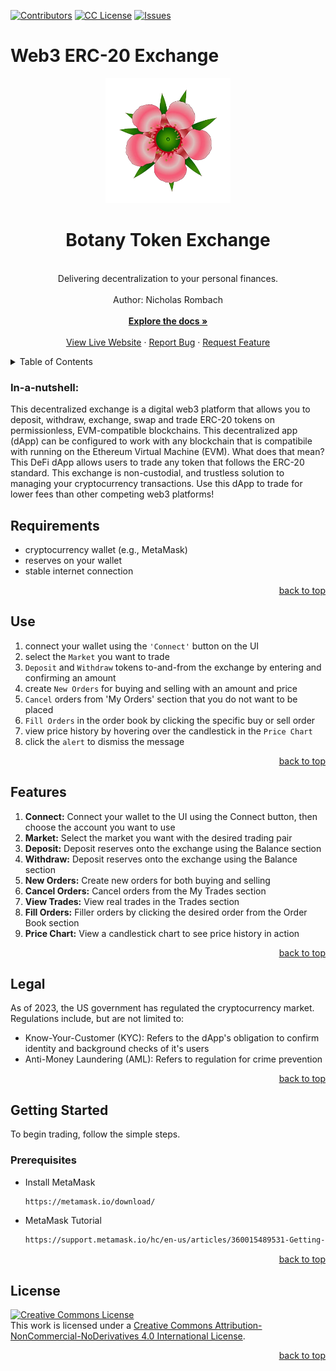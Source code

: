 <a name="readme-top"></a>

[![Contributors][contributors-shield]][contributors-url]
[![CC License][license-shield]][license-url]
[![Issues][issues-shield]][issues-url]
<!-- [![LinkedIn][linkedin-shield]][linkedin-url] -->

# Web3 ERC-20 Exchange

<!-- WELCOME -->

  <div align="center">
    <a href="https://github.com/nrhartfrc/web3-token-exchange">
      <img src="src/assets/manuka.png" alt="Logo" width="200" height="200">
    </a>
    <h1 align="center">Botany Token Exchange</h1>
    <p align="center">
    <br/>
    Delivering decentralization to your personal finances.<br/>
      <br/>
      Author: Nicholas Rombach
      <br/>
      <br/>
      <a href="https://github.com/mdyeates/web3-token-exchange"><strong>Explore the docs »</strong></a>
      <br/>
      <br/>
      <a href="https://michaelyeates.co.uk">View Live Website</a>
      ·
      <a href="https://github.com/mdyeates/web3-token-exchange/issues">Report Bug</a>
      ·
      <a href="https://github.com/mdyeates/web3-token-exchange/issues">Request Feature</a>
    </p>
  </div>

<!-- TABLE OF CONTENTS -->

  <details>
    <summary>Table of Contents</summary>
    <ol>
      <li>
        <a href="#in-a-nutshell">In-a-Nutshell</a>
        <ul>
          <li><a href="#photos">Photos</a></li>
          <li><a href="#requirements">Requirements</a></li>
          <li><a href="#use">Use</a></li>
          <li><a href="#features">Features</a></li>
        </ul>
      </li>
      <li>
          <a href="#getting-started">Getting Started</a>
        <ul>
          <li><a href="#prerequisites">Prerequisites</a></li>
          <li><a href="#tutorial">Installation</a></li>
        </ul>
      </li>
      <li><a href="#legal">Legal</a></li>
      <li><a href="#license">License</a></li>
    </ol>
  </details>

<!-- IN-A-NUTSHELL -->

### **In-a-nutshell:**
This decentralized exchange is a digital web3 platform that allows you to deposit, withdraw, exchange, swap and trade ERC-20 tokens on permissionless, EVM-compatible blockchains. This decentralized app (dApp) can be configured to work with any blockchain that is compatibile with running on the Ethereum Virtual Machine (EVM). What does that mean? This DeFi dApp allows users to trade any token that follows the ERC-20 standard. This exchange is non-custodial, and trustless solution to managing your cryptocurrency transactions. Use this dApp to trade for lower fees than other competing web3 platforms!

<!-- REQUIREMENTS -->

## **Requirements**
- cryptocurrency wallet (e.g., MetaMask)
- reserves on your wallet
- stable internet connection

<p align="right"><a href="#readme-top">back to top</a></p>

<!-- USE -->

## **Use**
1. connect your wallet using the `'Connect'` button on the UI
2. select the `Market` you want to trade
3. `Deposit` and `Withdraw` tokens to-and-from the exchange by entering and confirming an amount
4. create `New Orders` for buying and selling with an amount and price
5. `Cancel` orders from 'My Orders' section that you do not want to be placed
6. `Fill Orders` in the order book by clicking the specific buy or sell order
7. view price history by hovering over the candlestick in the `Price Chart`
8. click the `alert` to dismiss the message

<p align="right"><a href="#readme-top">back to top</a></p>

<!-- FEATURES -->

## **Features**
1. **Connect:** Connect your wallet to the UI using the Connect button, then choose the account you want to use
2. **Market:** Select the market you want with the desired trading pair
3. **Deposit:** Deposit reserves onto the exchange using the Balance section
4. **Withdraw:** Deposit reserves onto the exchange using the Balance section
5. **New Orders:** Create new orders for both buying and selling
6. **Cancel Orders:** Cancel orders from the My Trades section
7. **View Trades:** View real trades in the Trades section
8. **Fill Orders:** Filler orders by clicking the desired order from the Order Book section
9. **Price Chart:** View a candlestick chart to see price history in action

<p align="right"><a href="#readme-top">back to top</a></p>

<!-- LEGAL -->

## **Legal**
As of 2023, the US government has regulated the cryptocurrency market. Regulations include, but are not limited to:
- Know-Your-Customer (KYC): Refers to the dApp's obligation to confirm identity and background checks of it's users
- Anti-Money Laundering (AML): Refers to regulation for crime prevention

<p align="right"><a href="#readme-top">back to top</a></p>

## Getting Started

To begin trading, follow the simple steps.

### Prerequisites

- Install MetaMask
  ```sh
  https://metamask.io/download/
  ```
- MetaMask Tutorial
  ```sh
  https://support.metamask.io/hc/en-us/articles/360015489531-Getting-started-with-MetaMask
  ```
<p align="right"><a href="#readme-top">back to top</a></p>

<!-- LICENSE -->

## License
  
<a rel="license" href="http://creativecommons.org/licenses/by-nc-nd/4.0/"><img alt="Creative Commons License" style="border-width:0" src="https://i.creativecommons.org/l/by-nc-nd/4.0/88x31.png" /></a><br />This work is licensed under a <a rel="license" href="http://creativecommons.org/licenses/by-nc-nd/4.0/">Creative Commons Attribution-NonCommercial-NoDerivatives 4.0 International License</a>.

<p align="right"><a href="#readme-top">back to top</a></p>
  
<!-- QUESTIONS
  
## Questions

If you have any inquiries, don't hesitate to reach out to me via socials or by sending an email to <a href="mailto:michael-yeates@outlook.com">michael-yeates@outlook.com</a> -->

<!-- MARKDOWN LINKS & IMAGES -->

[contributors-shield]: https://img.shields.io/badge/CONTRIBUTORS-1-red
[contributors-url]: https://github.com/nrhartfrc/web3-token-exchange/graphs/contributors
[license-shield]: https://img.shields.io/badge/LICENSE-CC_BY_NC_ND-blue
[license-url]: http://creativecommons.org/licenses/by-nc-nd/4.0/
[issues-shield]: https://img.shields.io/badge/ISSUES-REPORT-green
[issues-url]: https://github.com/nrhartfrc/web3-token-exchange/issues
<!-- [linkedin-shield]: https://img.shields.io/badge/-LinkedIn-black.svg?style=for-the-badge&logo=linkedin&colorB=555
[linkedin-url]: https://linkedin.com/in/nicholasrombach -->

